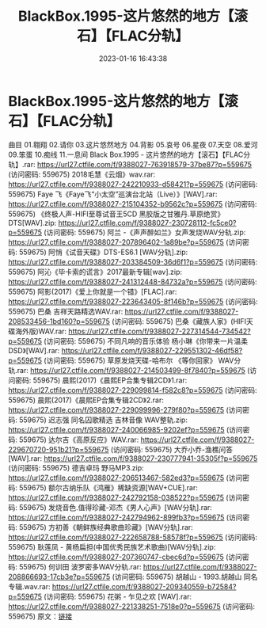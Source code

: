 ﻿---
title: BlackBox.1995-这片悠然的地方【滚石】【FLAC分轨】
date: 2023-01-16 16:43:38
categories: APE、FLAC、MP3
tags: 华语中文
---
# BlackBox.1995-这片悠然的地方【滚石】【FLAC分轨】

曲目
01.翱翔
02.请你
03.这片悠然地方
04.背影
05.哀号
06.星夜
07.天空
08.爱河
09.笨蛋
10.痴线
11.一息间
Black Box.1995 - 这片悠然的地方【滚石】【FLAC分轨】.rar: https://url27.ctfile.com/f/9388027-763918579-37be87?p=559675
(访问密码: 559675)
2018毛慧《云烟》wav.rar: https://url27.ctfile.com/f/9388027-242210933-d58421?p=559675
(访问密码: 559675)
Faye 飞《Faye飞“小太空”巡演台北站（Live）》[WAV].rar: https://url27.ctfile.com/f/9388027-215104352-b9562c?p=559675
(访问密码: 559675)
《终极人声-HIFI至尊试音王5CD 黑胶版之甘雅丹.草原绝赏》DTS[WAV].zip: https://url27.ctfile.com/f/9388027-230728112-fc5ce0?p=559675
(访问密码: 559675)
阿兰 -《声声醉如兰》女声发烧WAV分轨.zip: https://url27.ctfile.com/f/9388027-207896402-1a89be?p=559675
(访问密码: 559675)
阿悄《试音天碟》DTS-ES6.1 [WAV分轨].zip: https://url27.ctfile.com/f/9388027-203384509-36d6f1?p=559675
(访问密码: 559675)
阿沁《毕卡索的谎言》2017最新专辑[wav].zip: https://url27.ctfile.com/f/9388027-241312448-84732a?p=559675
(访问密码: 559675)
阿影(2017)《爱上你就是一个错》[FLAC].rar: https://url27.ctfile.com/f/9388027-223643405-8f146b?p=559675
(访问密码: 559675)
巴桑 吉祥天路精选WAV.rar: https://url27.ctfile.com/f/9388027-208533456-1bd160?p=559675
(访问密码: 559675)
巴桑《藏族人家》(HIFI天碟海外版)WAV.rar: https://url27.ctfile.com/f/9388027-227314544-734542?p=559675
(访问密码: 559675)
不同凡响的音乐体验 杨小琳《你带来一片温柔 DSD》[WAV].rar: https://url27.ctfile.com/f/9388027-229551302-46df58?p=559675
(访问密码: 559675)
草原发烧天碟-哈布尔 《等你回家》 WAV分轨.rar: https://url27.ctfile.com/f/9388027-214503499-8f7840?p=559675
(访问密码: 559675)
晨熙(2017)《晨熙EP合集专辑2CD》1.rar: https://url27.ctfile.com/f/9388027-229099814-f582c8?p=559675
(访问密码: 559675)
晨熙(2017)《晨熙EP合集专辑2CD》2.rar: https://url27.ctfile.com/f/9388027-229099996-279f80?p=559675
(访问密码: 559675)
迟志强 同名囚歌精选 吉林音像 WAV整轨.zip: https://url27.ctfile.com/f/9388027-240066985-9202ef?p=559675
(访问密码: 559675)
达尔吉《高原反应》WAV.rar: https://url27.ctfile.com/f/9388027-229670720-951b21?p=559675
(访问密码: 559675)
大乔小乔-渔樵问答[WAV].rar: https://url27.ctfile.com/f/9388027-230777941-35305f?p=559675
(访问密码: 559675)
德吉卓玛 野马MP3.zip: https://url27.ctfile.com/f/9388027-206513467-582ed3?p=559675
(访问密码: 559675)
额尔古纳乐队《鸿雁》稀缺资源[WAV+CUE].rar: https://url27.ctfile.com/f/9388027-242792158-038522?p=559675
(访问密码: 559675)
发烧音色.值得珍藏-邓杰《男人心声》[WAV分轨].rar: https://url27.ctfile.com/f/9388027-242794962-899fb3?p=559675
(访问密码: 559675)
方初善《朝鲜族经典歌曲珍藏》[WAV分轨].rar: https://url27.ctfile.com/f/9388027-222658788-58578f?p=559675
(访问密码: 559675)
耿莲凤 - 黄杨扁担(中国优秀民族艺术歌曲)[WAV分轨].zip: https://url27.ctfile.com/f/9388027-207360747-cbec6d?p=559675
(访问密码: 559675)
何训田 波罗密多WAV分轨.rar: https://url27.ctfile.com/f/9388027-208866693-17cb3e?p=559675
(访问密码: 559675)
胡越山 - 1993.胡越山 同名专辑.wav.rar: https://url27.ctfile.com/f/9388027-209340559-b72584?p=559675
(访问密码: 559675)
花粥 - 乍见之欢 [WAV].rar: https://url27.ctfile.com/f/9388027-221338251-7518e0?p=559675
(访问密码: 559675)
原文：[链接](https://blog.sina.com.cn/s/blog_1647c7e76010310po.html)
